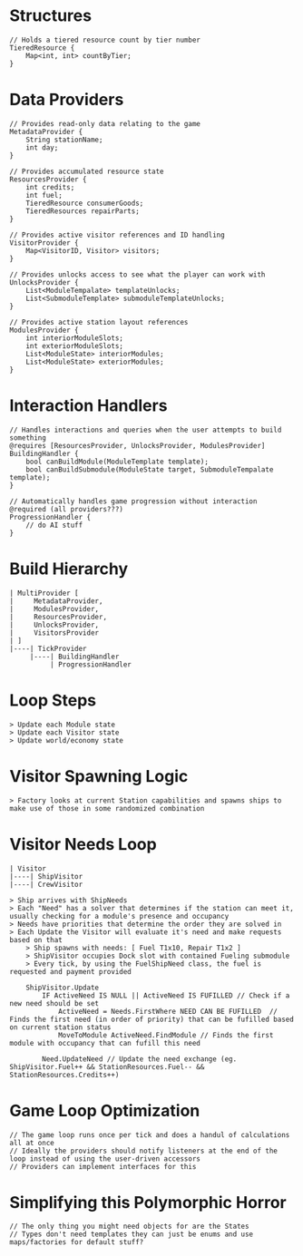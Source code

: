 # Structures
    // Holds a tiered resource count by tier number
    TieredResource {
        Map<int, int> countByTier;
    }

# Data Providers
    // Provides read-only data relating to the game
    MetadataProvider {
        String stationName;
        int day;
    }

    // Provides accumulated resource state
    ResourcesProvider {
        int credits;
        int fuel;
        TieredResource consumerGoods;
        TieredResources repairParts;
    }

    // Provides active visitor references and ID handling
    VisitorProvider {
        Map<VisitorID, Visitor> visitors;
    }

    // Provides unlocks access to see what the player can work with
    UnlocksProvider {
        List<ModuleTempalate> templateUnlocks;
        List<SubmoduleTemplate> submoduleTemplateUnlocks;
    }

    // Provides active station layout references
    ModulesProvider {
        int interiorModuleSlots;
        int exteriorModuleSlots;
        List<ModuleState> interiorModules;
        List<ModuleState> exteriorModules;
    }

# Interaction Handlers
    // Handles interactions and queries when the user attempts to build something
    @requires [ResourcesProvider, UnlocksProvider, ModulesProvider]
    BuildingHandler {
        bool canBuildModule(ModuleTemplate template);
        bool canBuildSubmodule(ModuleState target, SubmoduleTempalate template);
    }

    // Automatically handles game progression without interaction
    @required (all providers???)
    ProgressionHandler {
        // do AI stuff
    }

# Build Hierarchy
    | MultiProvider [
    |     MetadataProvider,
    |     ModulesProvider,
    |     ResourcesProvider,
    |     UnlocksProvider,
    |     VisitorsProvider
    | ]
    |----| TickProvider
         |----| BuildingHandler
              | ProgressionHandler


# Loop Steps
    > Update each Module state
    > Update each Visitor state
    > Update world/economy state

# Visitor Spawning Logic
    > Factory looks at current Station capabilities and spawns ships to make use of those in some randomized combination

# Visitor Needs Loop
    | Visitor
    |----| ShipVisitor
    |----| CrewVisitor

    > Ship arrives with ShipNeeds
    > Each "Need" has a solver that determines if the station can meet it, usually checking for a module's presence and occupancy
    > Needs have priorities that determine the order they are solved in
    > Each Update the Visitor will evaluate it's need and make requests based on that
        > Ship spawns with needs: [ Fuel T1x10, Repair T1x2 ]
        > ShipVisitor occupies Dock slot with contained Fueling submodule
        > Every tick, by using the FuelShipNeed class, the fuel is requested and payment provided

        ShipVisitor.Update
            IF ActiveNeed IS NULL || ActiveNeed IS FUFILLED // Check if a new need should be set
                ActiveNeed = Needs.FirstWhere NEED CAN BE FUFILLED  // Finds the first need (in order of priority) that can be fufilled based on current station status
                MoveToModule ActiveNeed.FindModule // Finds the first module with occupancy that can fufill this need
            
            Need.UpdateNeed // Update the need exchange (eg. ShipVisitor.Fuel++ && StationResources.Fuel-- && StationResources.Credits++)

# Game Loop Optimization
    // The game loop runs once per tick and does a handul of calculations all at once
    // Ideally the providers should notify listeners at the end of the loop instead of using the user-driven accessors
    // Providers can implement interfaces for this

# Simplifying this Polymorphic Horror
    // The only thing you might need objects for are the States
    // Types don't need templates they can just be enums and use maps/factories for default stuff?